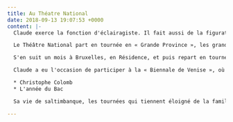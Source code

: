 ```yaml
---
title: Au Théatre National
date: 2018-09-13 19:07:53 +0000
content: |-
  Claude exerce la fonction d'éclairagiste. Il fait aussi de la figuration « intelligente » (voir photo).

  Le Théâtre National part en tournée en « Grande Province », les grandes villes, durant un mois environ.

  S'en suit un mois à Bruxelles, en Résidence, et puis repart en tournée, en « Petites Provinces » un mois également, avec un décor réduit adapté aux plus petites salles.

  Claude a eu l'occasion de participer à la « Biennale de Venise », où le National a joué :

  * Christophe Colomb
  * L'année du Bac

  Sa vie de saltimbanque, les tournées qui tiennent éloigné de la famille ont contraint Claude à quitter le Théâtre après deux saisons. Avec regrets....

---
```

